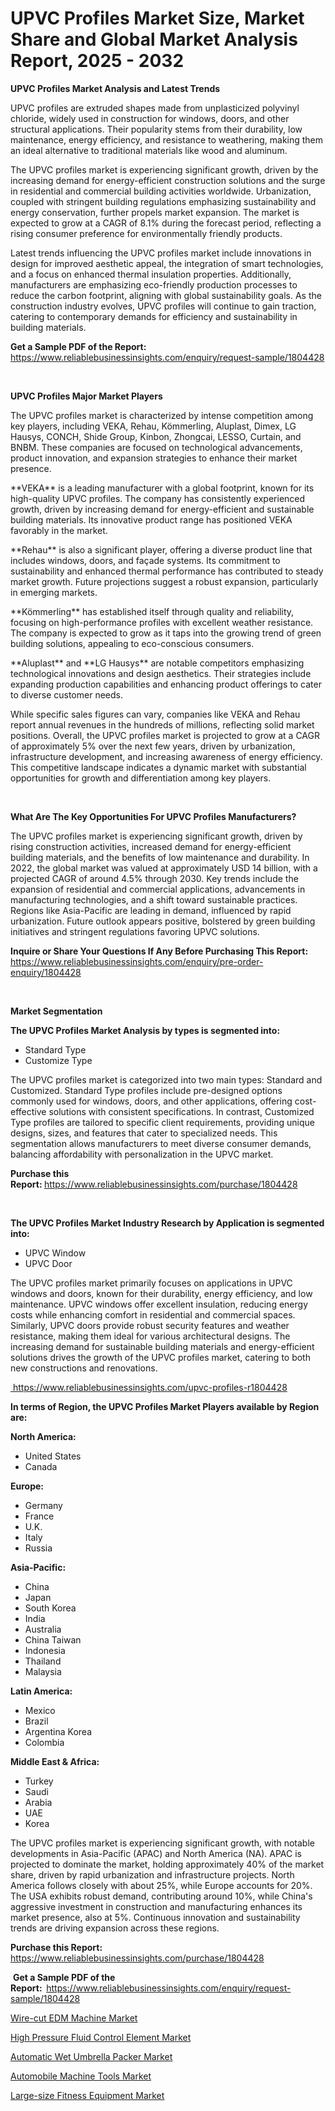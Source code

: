<p><h1>UPVC Profiles Market Size, Market Share and Global Market Analysis Report, 2025 - 2032</h1></p><p><strong>UPVC Profiles Market Analysis and Latest Trends</strong></p>
<p><p>UPVC profiles are extruded shapes made from unplasticized polyvinyl chloride, widely used in construction for windows, doors, and other structural applications. Their popularity stems from their durability, low maintenance, energy efficiency, and resistance to weathering, making them an ideal alternative to traditional materials like wood and aluminum.</p><p>The UPVC profiles market is experiencing significant growth, driven by the increasing demand for energy-efficient construction solutions and the surge in residential and commercial building activities worldwide. Urbanization, coupled with stringent building regulations emphasizing sustainability and energy conservation, further propels market expansion. The market is expected to grow at a CAGR of 8.1% during the forecast period, reflecting a rising consumer preference for environmentally friendly products.</p><p>Latest trends influencing the UPVC profiles market include innovations in design for improved aesthetic appeal, the integration of smart technologies, and a focus on enhanced thermal insulation properties. Additionally, manufacturers are emphasizing eco-friendly production processes to reduce the carbon footprint, aligning with global sustainability goals. As the construction industry evolves, UPVC profiles will continue to gain traction, catering to contemporary demands for efficiency and sustainability in building materials.</p></p>
<p><strong>Get a Sample PDF of the Report:&nbsp;</strong> <a href="https://www.reliablebusinessinsights.com/enquiry/request-sample/1804428?utm_campaign=3347&utm_medium=2&utm_source=Github&utm_content=ia&utm_term=01042025&utm_id=upvc-profiles">https://www.reliablebusinessinsights.com/enquiry/request-sample/1804428</a></p>
<p>&nbsp;</p>
<p><strong>UPVC Profiles Major Market Players</strong></p>
<p><p>The UPVC profiles market is characterized by intense competition among key players, including VEKA, Rehau, Kömmerling, Aluplast, Dimex, LG Hausys, CONCH, Shide Group, Kinbon, Zhongcai, LESSO, Curtain, and BNBM. These companies are focused on technological advancements, product innovation, and expansion strategies to enhance their market presence.</p><p>**VEKA** is a leading manufacturer with a global footprint, known for its high-quality UPVC profiles. The company has consistently experienced growth, driven by increasing demand for energy-efficient and sustainable building materials. Its innovative product range has positioned VEKA favorably in the market.</p><p>**Rehau** is also a significant player, offering a diverse product line that includes windows, doors, and façade systems. Its commitment to sustainability and enhanced thermal performance has contributed to steady market growth. Future projections suggest a robust expansion, particularly in emerging markets.</p><p>**Kömmerling** has established itself through quality and reliability, focusing on high-performance profiles with excellent weather resistance. The company is expected to grow as it taps into the growing trend of green building solutions, appealing to eco-conscious consumers.</p><p>**Aluplast** and **LG Hausys** are notable competitors emphasizing technological innovations and design aesthetics. Their strategies include expanding production capabilities and enhancing product offerings to cater to diverse customer needs.</p><p>While specific sales figures can vary, companies like VEKA and Rehau report annual revenues in the hundreds of millions, reflecting solid market positions. Overall, the UPVC profiles market is projected to grow at a CAGR of approximately 5% over the next few years, driven by urbanization, infrastructure development, and increasing awareness of energy efficiency. This competitive landscape indicates a dynamic market with substantial opportunities for growth and differentiation among key players.</p></p>
<p>&nbsp;</p>
<p><strong>What Are The Key Opportunities For UPVC Profiles Manufacturers?</strong></p>
<p><p>The UPVC profiles market is experiencing significant growth, driven by rising construction activities, increased demand for energy-efficient building materials, and the benefits of low maintenance and durability. In 2022, the global market was valued at approximately USD 14 billion, with a projected CAGR of around 4.5% through 2030. Key trends include the expansion of residential and commercial applications, advancements in manufacturing technologies, and a shift toward sustainable practices. Regions like Asia-Pacific are leading in demand, influenced by rapid urbanization. Future outlook appears positive, bolstered by green building initiatives and stringent regulations favoring UPVC solutions.</p></p>
<p><strong>Inquire or Share Your Questions If Any Before Purchasing This Report:</strong> <a href="https://www.reliablebusinessinsights.com/enquiry/pre-order-enquiry/1804428?utm_campaign=3347&utm_medium=2&utm_source=Github&utm_content=ia&utm_term=01042025&utm_id=upvc-profiles">https://www.reliablebusinessinsights.com/enquiry/pre-order-enquiry/1804428</a></p>
<p>&nbsp;</p>
<p><strong>Market Segmentation</strong></p>
<p><strong>The UPVC Profiles Market Analysis by types is segmented into:</strong></p>
<p><ul><li>Standard Type</li><li>Customize Type</li></ul></p>
<p><p>The UPVC profiles market is categorized into two main types: Standard and Customized. Standard Type profiles include pre-designed options commonly used for windows, doors, and other applications, offering cost-effective solutions with consistent specifications. In contrast, Customized Type profiles are tailored to specific client requirements, providing unique designs, sizes, and features that cater to specialized needs. This segmentation allows manufacturers to meet diverse consumer demands, balancing affordability with personalization in the UPVC market.</p></p>
<p><strong>Purchase this Report:&nbsp;</strong><a href="https://www.reliablebusinessinsights.com/purchase/1804428?utm_campaign=3347&utm_medium=2&utm_source=Github&utm_content=ia&utm_term=01042025&utm_id=upvc-profiles">https://www.reliablebusinessinsights.com/purchase/1804428</a></p>
<p>&nbsp;</p>
<p><strong>The UPVC Profiles Market Industry Research by Application is segmented into:</strong></p>
<p><ul><li>UPVC Window</li><li>UPVC Door</li></ul></p>
<p><p>The UPVC profiles market primarily focuses on applications in UPVC windows and doors, known for their durability, energy efficiency, and low maintenance. UPVC windows offer excellent insulation, reducing energy costs while enhancing comfort in residential and commercial spaces. Similarly, UPVC doors provide robust security features and weather resistance, making them ideal for various architectural designs. The increasing demand for sustainable building materials and energy-efficient solutions drives the growth of the UPVC profiles market, catering to both new constructions and renovations.</p></p>
<p><a href="https://www.reliablebusinessinsights.com/upvc-profiles-r1804428?utm_campaign=3347&utm_medium=2&utm_source=Github&utm_content=ia&utm_term=01042025&utm_id=upvc-profiles">&nbsp;https://www.reliablebusinessinsights.com/upvc-profiles-r1804428</a></p>
<p><strong>In terms of Region, the UPVC Profiles Market Players available by Region are:</strong></p>
<p>
    <p> <strong> North America: </strong>
        <ul>
            <li>United States</li>
            <li>Canada</li>
        </ul>
        </p> 
    <p> <strong> Europe: </strong>
        <ul>
            <li>Germany</li>
            <li>France</li>
            <li>U.K.</li>
            <li>Italy</li>
            <li>Russia</li>
        </ul>
        </p> 
    <p> <strong> Asia-Pacific: </strong>
        <ul>
            <li>China</li>
            <li>Japan</li>
            <li>South Korea</li>
            <li>India</li>
            <li>Australia</li>
            <li>China Taiwan</li>
            <li>Indonesia</li>
            <li>Thailand</li>
            <li>Malaysia</li>
        </ul>
        </p> 
    <p> <strong> Latin America: </strong>
        <ul>
            <li>Mexico</li>
            <li>Brazil</li>
            <li>Argentina Korea</li>
            <li>Colombia</li>
        </ul>
        </p> 
    <p> <strong> Middle East & Africa: </strong>
        <ul>
            <li>Turkey</li>
            <li>Saudi</li>
            <li>Arabia</li>
            <li>UAE</li>
            <li>Korea</li>
        </ul>
    </p>
    </p>
<p><p>The UPVC profiles market is experiencing significant growth, with notable developments in Asia-Pacific (APAC) and North America (NA). APAC is projected to dominate the market, holding approximately 40% of the market share, driven by rapid urbanization and infrastructure projects. North America follows closely with about 25%, while Europe accounts for 20%. The USA exhibits robust demand, contributing around 10%, while China's aggressive investment in construction and manufacturing enhances its market presence, also at 5%. Continuous innovation and sustainability trends are driving expansion across these regions.</p></p>
<p><strong>Purchase this Report: </strong><a href="https://www.reliablebusinessinsights.com/purchase/1804428?utm_campaign=3347&utm_medium=2&utm_source=Github&utm_content=ia&utm_term=01042025&utm_id=upvc-profiles">https://www.reliablebusinessinsights.com/purchase/1804428</a></p>
<p>&nbsp;<strong>Get a Sample PDF of the Report:&nbsp;&nbsp;</strong><a href="https://www.reliablebusinessinsights.com/enquiry/request-sample/1804428?utm_campaign=3347&utm_medium=2&utm_source=Github&utm_content=ia&utm_term=01042025&utm_id=upvc-profiles">https://www.reliablebusinessinsights.com/enquiry/request-sample/1804428</a></p>
<p><strong></strong></p>
<p><p><a href="https://www.linkedin.com/pulse/revenue-analysis-demand-forecast-wire-cut-edm-machine-144-cvqhf?utm_campaign=3347&utm_medium=2&utm_source=Github&utm_content=ia&utm_term=01042025&utm_id=upvc-profiles">Wire-cut EDM Machine Market</a></p><p><a href="https://www.linkedin.com/pulse/latest-trends-applications-growth-forecast-global-high-rpofe?utm_campaign=3347&utm_medium=2&utm_source=Github&utm_content=ia&utm_term=01042025&utm_id=upvc-profiles">High Pressure Fluid Control Element Market</a></p><p><a href="https://www.linkedin.com/pulse/automatic-wet-umbrella-packer-market-analysis-report-2025-2032-ceszf?utm_campaign=3347&utm_medium=2&utm_source=Github&utm_content=ia&utm_term=01042025&utm_id=upvc-profiles">Automatic Wet Umbrella Packer Market</a></p><p><a href="https://www.linkedin.com/pulse/automobile-machine-tools-market-report-analyzing-competitive-tk9se?utm_campaign=3347&utm_medium=2&utm_source=Github&utm_content=ia&utm_term=01042025&utm_id=upvc-profiles">Automobile Machine Tools Market</a></p><p><a href="https://www.linkedin.com/pulse/large-size-fitness-equipment-market-size-revenue-analysis-cagr-wjj6e?utm_campaign=3347&utm_medium=2&utm_source=Github&utm_content=ia&utm_term=01042025&utm_id=upvc-profiles">Large-size Fitness Equipment Market</a></p></p>